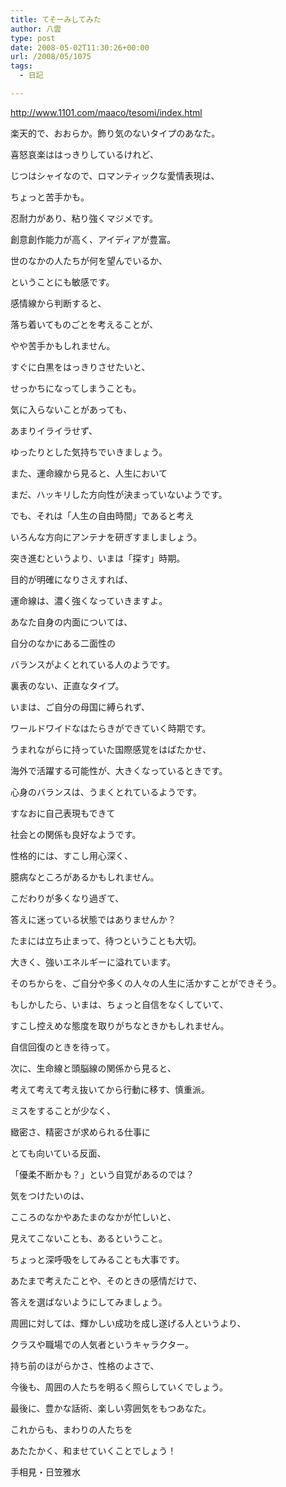 ```yaml
---
title: てそーみしてみた
author: 八雲
type: post
date: 2008-05-02T11:30:26+00:00
url: /2008/05/1075
tags:
  - 日記

---
```

<http://www.1101.com/maaco/tesomi/index.html>

楽天的で、おおらか。飾り気のないタイプのあなた。
  
喜怒哀楽ははっきりしているけれど、
  
じつはシャイなので、ロマンティックな愛情表現は、
  
ちょっと苦手かも。
  
忍耐力があり、粘り強くマジメです。
  
創意創作能力が高く、アイディアが豊富。
  
世のなかの人たちが何を望んでいるか、
  
ということにも敏感です。
  
感情線から判断すると、
  
落ち着いてものごとを考えることが、
  
やや苦手かもしれません。
  
すぐに白黒をはっきりさせたいと、
  
せっかちになってしまうことも。
  
気に入らないことがあっても、
  
あまりイライラせず、
  
ゆったりとした気持ちでいきましょう。
  
また、運命線から見ると、人生において
  
まだ、ハッキリした方向性が決まっていないようです。
  
でも、それは「人生の自由時間」であると考え
  
いろんな方向にアンテナを研ぎすましましょう。
  
突き進むというより、いまは「探す」時期。
  
目的が明確になりさえすれば、
  
運命線は、濃く強くなっていきますよ。
  
あなた自身の内面については、
  
自分のなかにある二面性の
  
バランスがよくとれている人のようです。
  
裏表のない、正直なタイプ。
  
いまは、ご自分の母国に縛られず、
  
ワールドワイドなはたらきができていく時期です。
  
うまれながらに持っていた国際感覚をはばたかせ、
  
海外で活躍する可能性が、大きくなっているときです。
  
心身のバランスは、うまくとれているようです。
  
すなおに自己表現もできて
  
社会との関係も良好なようです。
  
性格的には、すこし用心深く、
  
臆病なところがあるかもしれません。
  
こだわりが多くなり過ぎて、
  
答えに迷っている状態ではありませんか？
  
たまには立ち止まって、待つということも大切。
  
大きく、強いエネルギーに溢れています。
  
そのちからを、ご自分や多くの人々の人生に活かすことができそう。
  
もしかしたら、いまは、ちょっと自信をなくしていて、
  
すこし控えめな態度を取りがちなときかもしれません。
  
自信回復のときを待って。
  
次に、生命線と頭脳線の関係から見ると、
  
考えて考えて考え抜いてから行動に移す、慎重派。
  
ミスをすることが少なく、
  
緻密さ、精密さが求められる仕事に
  
とても向いている反面、
  
「優柔不断かも？」という自覚があるのでは？
  
気をつけたいのは、
  
こころのなかやあたまのなかが忙しいと、
  
見えてこないことも、あるということ。
  
ちょっと深呼吸をしてみることも大事です。
  
あたまで考えたことや、そのときの感情だけで、
  
答えを選ばないようにしてみましょう。
  
周囲に対しては、輝かしい成功を成し遂げる人というより、
  
クラスや職場での人気者というキャラクター。
  
持ち前のほがらかさ、性格のよさで、
  
今後も、周囲の人たちを明るく照らしていくでしょう。
  
最後に、豊かな話術、楽しい雰囲気をもつあなた。
  
これからも、まわりの人たちを
  
あたたかく、和ませていくことでしょう！

手相見・日笠雅水
